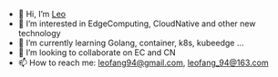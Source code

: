 - 👋 Hi, I’m [Leo](https://github.com/leofang94)
- 👀 I’m interested in EdgeComputing, CloudNative and other new technology
- 🌱 I’m currently learning Golang, container, k8s, kubeedge ...
- 💞️ I’m looking to collaborate on EC and CN
- 📫 How to reach me: leofang94@gmail.com, leofang_94@163.com

<!---
leofang94/leofang94 is a ✨ special ✨ repository because its `README.md` (this file) appears on your GitHub profile.
You can click the Preview link to take a look at your changes.
--->
